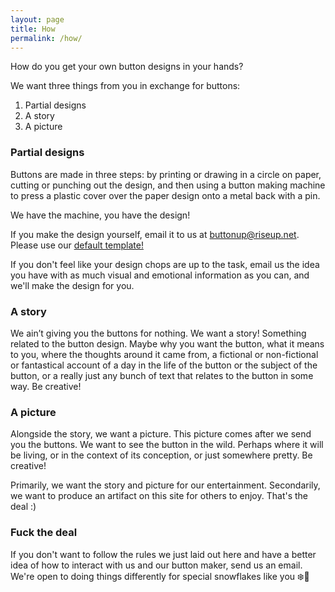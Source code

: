 ```yaml
---
layout: page
title: How
permalink: /how/
---
```


How do you get your own button designs in your hands?

We want three things from you in exchange for buttons:

1. Partial designs
1. A story
1. A picture

### Partial designs
Buttons are made in three steps: by printing or drawing in a circle on paper, cutting or punching out the design, and then using a button making machine to press a plastic cover over the paper design onto a metal back with a pin.

We have the machine, you have the design!

If you make the design yourself, email it to us at [buttonup@riseup.net](mailto:buttonup@riseup.net). Please use our [default template!](/template)

If you don't feel like your design chops are up to the task, email us the idea you have with as much visual and emotional information as you can, and we'll make the design for you.

### A story
We ain’t giving you the buttons for nothing. We want a story! Something related to the button design. Maybe why you want the button, what it means to you, where the thoughts around it came from, a fictional or non-fictional or fantastical account of a day in the life of the button or the subject of the button, or a really just any bunch of text that relates to the button in some way. Be creative!

### A picture
Alongside the story, we want a picture. This picture comes after we send you the buttons. We want to see the button in the wild. Perhaps where it will be living, or in the context of its conception, or just somewhere pretty. Be creative!


Primarily, we want the story and picture for our entertainment. Secondarily, we want to produce an artifact on this site for others to enjoy. That's the deal :)

### Fuck the deal

If you don't want to follow the rules we just laid out here and have a better idea of how to interact with us and our button maker, send us an email. We're open to doing things differently for special snowflakes like you ❄️💖
